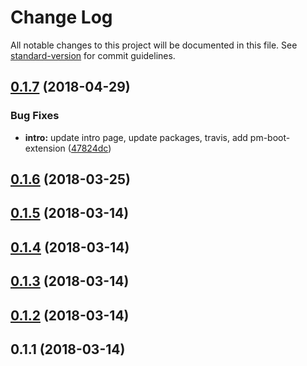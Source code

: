 # Change Log

All notable changes to this project will be documented in this file. See [standard-version](https://github.com/conventional-changelog/standard-version) for commit guidelines.

<a name="0.1.7"></a>
## [0.1.7](https://github.com/pikkumyy/sitemap-generator/compare/v0.1.6...v0.1.7) (2018-04-29)


### Bug Fixes

* **intro:** update intro page, update packages, travis, add pm-boot-extension ([47824dc](https://github.com/pikkumyy/sitemap-generator/commit/47824dc))



<a name="0.1.6"></a>
## [0.1.6](https://github.com/pikkumyy/sitemap-generator/compare/v0.1.5...v0.1.6) (2018-03-25)



<a name="0.1.5"></a>
## [0.1.5](https://github.com/pikkumyy/sitemap-generator/compare/v0.1.4...v0.1.5) (2018-03-14)



<a name="0.1.4"></a>
## [0.1.4](https://github.com/pikkumyy/sitemap-generator/compare/v0.1.3...v0.1.4) (2018-03-14)



<a name="0.1.3"></a>
## [0.1.3](https://github.com/pikkumyy/sitemap-generator/compare/v0.1.2...v0.1.3) (2018-03-14)



<a name="0.1.2"></a>
## [0.1.2](https://github.com/pikkumyy/sitemap-generator/compare/v0.1.1...v0.1.2) (2018-03-14)



<a name="0.1.1"></a>
## 0.1.1 (2018-03-14)
